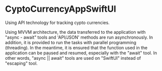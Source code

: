 # CyptoCurrencyAppSwiftUI
Using API technology for tracking cypto currencies.

Using MVVM architecture, the data transferred to the application with "async - await" tools and 'API/JSON' methods are run asynchronously. In addition, it is provided to run the tasks with parallel programming (threading). In the meantime, it is ensured that the function used in the application can be paused and resumed, especially with the "await" tool. In other words, "async || await" tools are used on "SwiftUI" instead of "escaping" tool.
